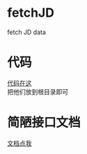 # fetchJD
fetch JD data

# 代码
[代码在这](https://github.com/limi58/fetchJD/tree/master/code)  
把他们放到根目录即可

# 简陋接口文档
[文档点我](https://github.com/limi58/fetchJD/tree/master/doc)